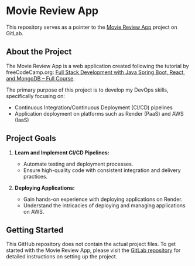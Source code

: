 # Movie Review App

This repository serves as a pointer to the [Movie Review App](https://gitlab.com/arsy7861/movie-review-app) project on GitLab.

## About the Project

The Movie Review App is a web application created following the tutorial by freeCodeCamp.org: [Full Stack Development with Java Spring Boot, React, and MongoDB – Full Course](https://www.youtube.com/watch?v=5PdEmeopJVQ&ab_channel=freeCodeCamp.org). 

The primary purpose of this project is to develop my DevOps skills, specifically focusing on:

- Continuous Integration/Continuous Deployment (CI/CD) pipelines
- Application deployment on platforms such as Render (PaaS) and AWS (IaaS)

## Project Goals

1. **Learn and Implement CI/CD Pipelines:**
   - Automate testing and deployment processes.
   - Ensure high-quality code with consistent integration and delivery practices.

2. **Deploying Applications:**
   - Gain hands-on experience with deploying applications on Render.
   - Understand the intricacies of deploying and managing applications on AWS.

## Getting Started

This GitHub repository does not contain the actual project files. To get started with the Movie Review App, please visit the [GitLab repository](https://gitlab.com/arsy7861/movie-review-app) for detailed instructions on setting up the project.
